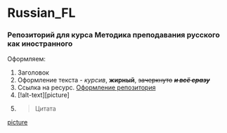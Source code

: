 # Russian_FL
### Репозиторий для курса Методика преподавания русского как иностранного
Оформляем:
1. Заголовок 
2. Оформление текста - *курсив*, **жирный**, ~~зачеркнуто~~ ~~*__и всё сразу__*~~
3. Ссылка на ресурс. [Оформление репозитория](https://github.com/adam-p/markdown-here/wiki/Markdown-Cheatsheet "Markdown")
4. [!alt-text][picture]
5. > Цитата

[picture](https://sun9-58.userapi.com/c858236/v858236705/1ad799/7X3rqNkzTHM.jpg "Картинка")
